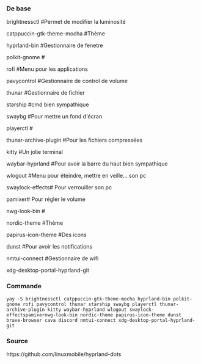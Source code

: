### De base

brightnessctl #Permet de modifier la luminosité

catppuccin-gtk-theme-mocha #Thème

hyprland-bin #Gestionnaire de fenetre

polkit-gnome #

rofi #Menu pour les applications

pavycontrol #Gestionnaire de control de volume

thunar #Gestionnaire de fichier

starship #cmd bien sympathique

swaybg #Pour mettre un fond d'écran

playerctl #

thunar-archive-plugin #Pour les fichiers compressées

kitty #Un jolie terminal

waybar-hyprland #Pour avoir la barre du haut bien sympathique

wlogout #Menu pour éteindre, mettre en veille... son pc

swaylock-effects# Pour verrouiller son pc

pamixer# Pour régler le volume

nwg-look-bin #

nordic-theme #Thème

papirus-icon-theme #Des icons

dunst #Pour avoir les notifications

nmtui-connect #Gestionnaire de wifi

xdg-desktop-portal-hyprland-git


### Commande
```
yay -S brightnessctl catppuccin-gtk-theme-mocha hyprland-bin polkit-gnome rofi pavycontrol thunar starship swaybg playerctl thunar-archive-plugin kitty waybar-hyprland wlogout swaylock-effectspamixernwg-look-bin nordic-theme papirus-icon-theme dunst brave-browser cava discord nmtui-connect xdg-desktop-portal-hyprland-git
```




<h3>Source</h3>
https://github.com/linuxmobile/hyprland-dots
